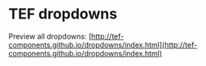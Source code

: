 # TEF dropdowns

Preview all dropdowns: [http://tef-components.github.io/dropdowns/index.html](http://tef-components.github.io/dropdowns/index.html)